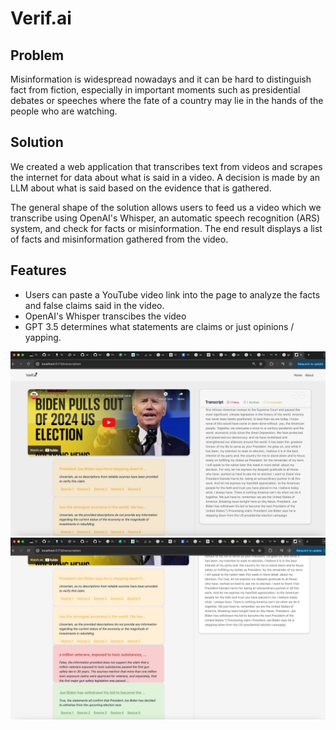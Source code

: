 # Verif.ai

## Problem

Misinformation is widespread nowadays and it can be hard to distinguish fact from fiction, especially in important moments such as presidential debates or speeches where the fate of a country may lie in the hands of the people who are watching.

## Solution

We created a web application that transcribes text from videos and scrapes the internet for data about what is said in a video. A decision is made by an LLM about what is said based on the evidence that is gathered.

The general shape of the solution allows users to feed us a video which we transcribe using OpenAI's Whisper, an automatic speech recognition (ARS) system, and check for facts or misinformation. The end result displays a list of facts and misinformation gathered from the video.

## Features

- Users can paste a YouTube video link into the page to analyze the facts and false claims said in the video.
- OpenAI's Whisper transcibes the video
- GPT 3.5 determines what statements are claims or just opinions / yapping.

![Transcription Image](https://github.com/matthewdeguzman/verif-ai-frontend/blob/main/assets/transcript1.jpeg)
![Transcription Image](https://github.com/matthewdeguzman/verif-ai-frontend/blob/main/assets/transcript2.jpeg)
